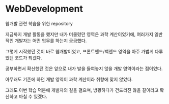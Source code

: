 # WebDevelopment
웹개발 관련 학습을 위한 repository

지금까지 개발 활동을 했지만 내가 머물렀던 영역은 과학 계산이었기에,
여러가지 일반적인 개발자는 어떤 업무를 하는지 궁금했다.

그렇게 시작했던 것이 바로 웹개발이었고, 
프론트엔드/백엔드 영역을 아주 가볍게 다루었던 코드가 되겠다.

공부하면서 확신했던 것은 앞으로 내가 발을 들여놓지 않을
개발 영역이라는 점이었다.

아무래도 기존에 하던 개발 영역이 과학 계산이라 취향에 맞지 않았다.

그래도 이번 학습 덕분에 개발자의 길을 걸으며, 
방황하다가 건드리진 않을 길이라고 확신하고 마칠 수 있겠다.
